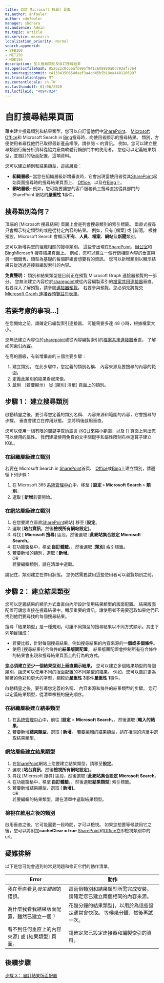 ```yaml
---
title: 自訂 Microsoft 搜尋] 頁面
ms.author: anfowler
author: adefowler
manager: shohara
ms.audience: Admin
ms.topic: article
ms.service: mssearch
localization_priority: Normal
search.appverid:
- BFB160
- MET150
- MOE150
description: 加入搜尋類別及自訂搜尋結果
ms.openlocfilehash: 852622c0c66afb996f941c609980a0d792af7364
ms.sourcegitcommit: c41334350654daef3a4cd45b5b18ea4401286997
ms.translationtype: MT
ms.contentlocale: zh-TW
ms.lasthandoff: 01/06/2020
ms.locfileid: "40947024"
---
```

# <a name="customize-the-search-results-page"></a>自訂搜尋結果頁面

藉由建立搜尋類別和結果類型，您可以自訂當他們中[SharePoint](http://sharepoint.com/)、 [Microsoft Office](https://Office.com)和 Microsoft Search in [Bing](https://Bing.com)搜尋時，向使用者顯示的搜尋結果。 類別，方便使用者尋找他們已取得最新產品權限，請參閱 < 的資訊。 例如，您可以建立搜尋類別行銷分析資料從協力廠商軟體行銷部門中的使用者。 您也可以定義結果類型，並自訂的版面配置，這項資料。  

您可以建立類別和結果類型，這些層級： 

- **組織層級**– 當您在組織層級新增垂直時，它會出現當使用者從其[SharePoint](http://sharepoint.com/)起始頁面搜尋時的搜尋結果頁面上、 [Office](https://Office.com)，以及在[Bing](https://Bing.com)上。 
- **網站層級**– 例如，您可能要讓您的客戶服務員工搜尋直接從其部門的 SharePoint 網站的**嚴重性 1**事件。 

## <a name="whats-a-search-vertical"></a>搜尋類別為何？

頂端的 [Microsoft 搜尋結果] 頁面上會是列會搜尋類別的索引標籤。 垂直式搜尋只會顯示特定類型的或是從特定內容的結果。 例如，只有 [檔案] 或 [新聞。 根據預設，Microsoft Search 會顯示**所有**、**人員**、**檔案**、**網站**及**新聞**類別。  

您可以新增與您的組織相關的搜尋類別。 這些會出現在[SharePoint](http://sharepoint.com/)、[辦公室](https://Office.com)和[Bing](https://Bing.com)Microsoft 搜尋結果頁面上。 例如，您可以建立一個行銷相關內容的垂直與另一個銷售，類型為基礎的每個群組會想要有的資訊。 您可以新增類別以顯示結果只從透過連接器編製索引的內容。  

**免責聲明：** 類別和結果類型是目前正在預覽 Microsoft Graph 連接器預覽的一部分。 您無法建立內容位於[sharepoint](http://sharepoint.com/)或從內容編製索引的[檔案共用連接器](file-share-connector.md)垂直。 若要深入了解預覽，請參閱[連接器預覽](connectors-preview.md)。 若要參與預覽，您必須先將提交[Microsoft Graph 連接器預覽註冊表單](https://forms.office.com/Pages/ResponsePage.aspx?id=v4j5cvGGr0GRqy180BHbRxWYgu82J_RFnMMATAS6_chUNVYwNU1CMDNZUDBSSDZKWVo2RDJDRjRLQi4u)。

## <a name="things-to-consider"></a>若要考慮的事項...]

在您開始之前，請確定已編製索引連接器。 可能需要多達 48 小時，根據檔案大小。

您無法建立內容位於[sharepoint](http://sharepoint.com/)或從內容編製索引的[檔案共用連接器](file-share-connector.md)垂直。 了解如何[索引內容](configure-connector.md)。

在高的層級，有新增垂直的三個主要步驟： 

1. 建立類別。 在此步驟中，您定義的類別名稱、 內容來源及要搜尋的內容的範圍。 
2. 定義此類別的結果看起來像。  
3. 啟用 （若要顯示） 從 [類別] 清單] 頁面上的類別。   

## <a name="step-1-create-the-search-vertical"></a>步驟 1： 建立搜尋類別

啟動精靈之後，要引導您定義的類別名稱、 內容來源和範圍的內容，它會搜尋的步驟。 垂直會建立在停用狀態。 您將稍後啟用垂直。

您可以使用一組有限的[關鍵字查詢語言 (KQL)](https://docs.microsoft.com/sharepoint/dev/general-development/keyword-query-language-kql-syntax-reference)來縮小範圍，以及 [] 頁面上列出您可以使用的屬性。 我們建議使用免費的文字關鍵字和屬性限制布林運算子建立 KQL。 

### <a name="create-a-vertical-at-the-organization-level"></a>在組織層級建立類別

若要在 Microsoft Search in [SharePoint](http://sharepoint.com/)首頁、 [Office](https://Office.com)或[Bing](https://Bing.com)上建立類別，請遵循下列步驟：

1. 在 Microsoft 365 [系統管理中心](https://admin.microsoft.com)中，移至 [ **設定** > **Microsoft Search** > **類別**。
1. 選取 [ **新增**若要開始。  

### <a name="create-a-vertical-at-the-site-level"></a>在網站層級建立類別

1. 在您要建立垂直[SharePoint](http://sharepoint.com/)網站] 移至 [**設定**。
1. 選取 [**站台資訊**，然後**檢視所有網站設定**]。
1. 尋找 [ **Microsoft 搜尋**] 區段，然後選取 [**此網站集合設定 Microsoft Search**。
1. 在功能窗格中，移至 **自訂體驗**，，然後選取 [**類別**] 索引標籤。
1. 若要新增的類別，選取 [ **新增**。 <br>
OR <br>若要編輯類別，請在清單中選取。

請記住，類別建立在停用狀態。 您仍然需要啟用這些使用者可以瀏覽類別之前。

## <a name="step-2-create-the-result-types"></a>步驟 2： 建立結果類型

您可以定義結果的顯示方式垂直向內所設計使用結果類型的版面配置。 結果版面配置可讓您直接在搜尋結果中，顯示重要的資訊，讓使用者不需要選取如果他們已找到他們要尋找的每個搜尋結果。

搜尋「結果類型」是一種規則，可讓不同類型的搜尋結果以不同方式顯示。其由下列項目組成：

- 若要比較，針對每個搜尋結果，例如搜尋結果的內容來源的**一個或多個條件**。  
- 使用 [搜尋結果符合條件的**結果版面配置**。 結果版面配置會控制所有符合條件的結果會出現和搜尋結果頁面上的行為的方式。

**您必須建立至少一個結果型別上垂直顯示結果。** 您可以建立多個結果類型的每個類別，讓您可以使用不同的版面配置的不同類型的結果。 例如，您可以自訂更為顯著的色彩和更大的字型，相較於**嚴重性 3**事件**嚴重性 1**事件。 

啟動精靈之後，要引導您定義的名稱、 內容來源和條件的結果類型的步驟。 您可以定義結果類型，從清單檢視的優先順序。 
  
### <a name="create-a-result-type-at-the-organization-level"></a>在組織層級建立結果類型

1. 在[系統管理中心](https://admin.microsoft.com)中，前往 [**設定** > **Microsoft Search**，，然後選取 [**輸入的結果**。
1. 若要新增**結果類型**，選取 [ **新增**。 若要編輯的結果類型，請在相關的清單中選取結果類型。
 
### <a name="create-a-results-type-at-the-site-level"></a>網站層級建立結果類型

1. 在[SharePoint](http://sharepoint.com/)網站上您要建立結果類型，請移至**設定**。
1. 選取 [**站台資訊**，然後**檢視所有網站設定**]。 
1. 尋找 [Microsoft 搜尋] 區段，然後選取 [**此網站集合設定 Microsoft Search**。
1. 在功能窗格中，移至 **自訂體驗**，，然後選取**結果類型**] 索引標籤。
1. 若要新增結果類型，選取 [ **新增]**。 <br> OR <br>若要編輯的結果類型，請在清單中選取結果類型。

### <a name="view-the-vertical-after-enabling"></a>檢視在啟用之後的類別

啟用垂直之後，它可能需要一段時間，才可以檢視。
如果您想要等候啟用它之後，您可以將附加**cacheClear = true** [SharePoint](http://sharepoint.com/)和[Office](https://Office.com)立即檢視類別中的 url。

## <a name="troubleshooting"></a>疑難排解

以下是您可能會遇到的常見問題和修正它們的動作清單。


|Error  |動作  |
|---------|---------|
|我在垂直看見*發生錯誤*的錯誤。 |   這兩個類別和結果類型所需完成安裝。 請確定您已建立兩個相同的內容來源。      |
|為什麼我看我結果版面配置，雖然已建立一個？ | 花幾分鐘的結果類型]，以用於為這些設定通常會快取。 等候幾分鐘，然後再試一次。        |
|看不到任何垂直上的內容來源] 或 [結果類型] 頁面。     |      請確定您已設定連接器和編製索引的資料。   |



## <a name="next-steps"></a>後續步驟
[步驟 3： 自訂結果版面配置](customize-results-layout.md)
